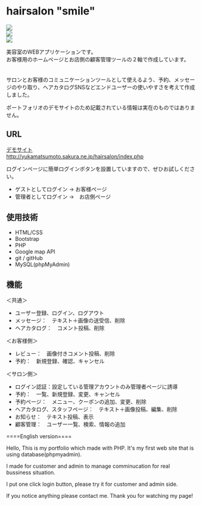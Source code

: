 # hairsalon "smile"

<img src="https://yukamatsumoto.sakura.ne.jp/mysite/wp-content/uploads/2020/06/1_1.jpg"><br>
<img src="https://yukamatsumoto.sakura.ne.jp/mysite/wp-content/uploads/2020/06/Smile_booking4-1400x700.png"><br>
<img src="https://yukamatsumoto.sakura.ne.jp/mysite/wp-content/uploads/2020/07/Smile_admin_top-1400x700.png"><br>



美容室のWEBアプリケーションです。 <br>
お客様用のホームページとお店側の顧客管理ツールの２軸で作成しています。<br>
<br>
<br>
サロンとお客様のコミュニケーションツールとして使えるよう、予約、メッセージのやり取り、ヘアカタログSNSなどエンドユーザーの使いやすさを考えて作成しました。 <br>

ポートフォリオのデモサイトのため記載されている情報は実在のものではありません。<br>


## URL 
<a href="http://yukamatsumoto.sakura.ne.jp/hairsalon/index.php">デモサイト</a> <br>
http://yukamatsumoto.sakura.ne.jp/hairsalon/index.php

ログインページに簡単ログインボタンを設置していますので、ぜひお試しください。<br>
<ul>
           <li>ゲストとしてログイン -> お客様ページ </li>
           <li>管理者としてログイン ->　お店側ページ</li>
</ul>


## 使用技術
<ul>
           <li>HTML/CSS </li>
           <li>Bootstrap</li>
           <li>PHP</li>
           <li>Google map API</li>
           <li>git / gitHub</li>
           <li>MySQL(phpMyAdmin)</li>
</ul>

## 機能
＜共通＞
<ul>
           <li>ユーザー登録、ログイン、ログアウト</li>
           <li>メッセージ：　テキスト＋画像の送受信、削除</li>
           <li>ヘアカタログ：　コメント投稿、削除</li>
</ul>

＜お客様側＞　
<ul>
           <li>レビュー：　画像付きコメント投稿、削除</li>
           <li>予約：　新規登録、確認、キャンセル</li>  
</ul>
           
＜サロン側＞
<ul>
           <li>ログイン認証：設定している管理アカウントのみ管理者ページに誘導</li>
           <li>予約：　一覧、新規登録、変更、キャンセル</li>
           <li>予約ページ：　メニュー、クーポンの追加、変更、削除</li>
           <li>ヘアカタログ、スタッフページ：　テキスト＋画像投稿、編集、削除</li>
           <li>お知らせ：　テキスト投稿、表示</li>
           <li>顧客管理：　ユーザー一覧、検索、情報の追加</li>
</ul>







====English version====

Hello,
This is my portfolio which made with PHP.
It's my first web site that is using database(phpmyadmin).

I made for customer and admin to manage comminucation for real bussiness situation.

I put one click login button, please try it for customer and admin side.

If you notice anything please contact me.
Thank you for watching my page!
